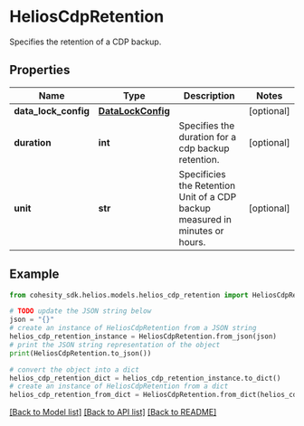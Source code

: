 # HeliosCdpRetention

Specifies the retention of a CDP backup.

## Properties

Name | Type | Description | Notes
------------ | ------------- | ------------- | -------------
**data_lock_config** | [**DataLockConfig**](DataLockConfig.md) |  | [optional] 
**duration** | **int** | Specifies the duration for a cdp backup retention. | [optional] 
**unit** | **str** | Specificies the Retention Unit of a CDP backup measured in minutes or hours. | [optional] 

## Example

```python
from cohesity_sdk.helios.models.helios_cdp_retention import HeliosCdpRetention

# TODO update the JSON string below
json = "{}"
# create an instance of HeliosCdpRetention from a JSON string
helios_cdp_retention_instance = HeliosCdpRetention.from_json(json)
# print the JSON string representation of the object
print(HeliosCdpRetention.to_json())

# convert the object into a dict
helios_cdp_retention_dict = helios_cdp_retention_instance.to_dict()
# create an instance of HeliosCdpRetention from a dict
helios_cdp_retention_from_dict = HeliosCdpRetention.from_dict(helios_cdp_retention_dict)
```
[[Back to Model list]](../README.md#documentation-for-models) [[Back to API list]](../README.md#documentation-for-api-endpoints) [[Back to README]](../README.md)


